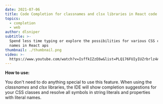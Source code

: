 ```yaml
---
date: 2021-07-06
title: Code Completion for classnames and clsx libraries in React code
topics:
  - completion
  - web
author: dlsniper
subtitle: >-
  Spend less time typing or explore the possibilities for various CSS class
  names in React aps
thumbnail: ./thumbnail.png
video: >-
  https://www.youtube.com/watch?v=IsffkIZzE6w&list=PLQ176FUIyIUZrbrlz4AY1V8VzBJKZyVlW&index=16
---
```


**How to use:**

You don't need to do anything special to use this feature. When using the _classnames_ and _clsx_ libraries, the IDE will show completion suggestions for your CSS classes and resolve all symbols in string literals and properties with literal names.
